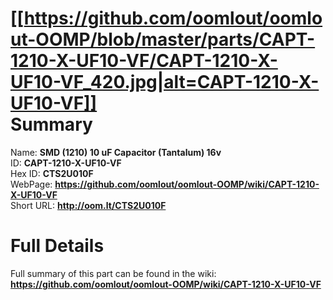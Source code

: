 
[[https://github.com/oomlout/oomlout-OOMP/blob/master/parts/CAPT-1210-X-UF10-VF/CAPT-1210-X-UF10-VF_420.jpg|alt=CAPT-1210-X-UF10-VF]]     
Summary
=================
  
Name: __SMD (1210) 10 uF Capacitor (Tantalum) 16v__    
ID: __CAPT-1210-X-UF10-VF__   
Hex ID: __CTS2U010F__   
WebPage: __https://github.com/oomlout/oomlout-OOMP/wiki/CAPT-1210-X-UF10-VF__   
Short URL: __http://oom.lt/CTS2U010F__   

Full Details
==========================
Full summary of this part can be found in the wiki:   
__https://github.com/oomlout/oomlout-OOMP/wiki/CAPT-1210-X-UF10-VF__    

